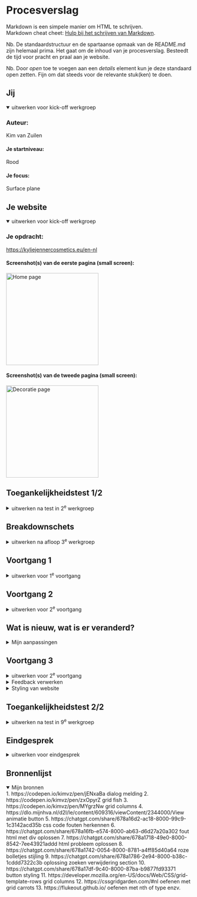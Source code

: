 # Procesverslag
Markdown is een simpele manier om HTML te schrijven.  
Markdown cheat cheet: [Hulp bij het schrijven van Markdown](https://github.com/adam-p/markdown-here/wiki/Markdown-Cheatsheet).

Nb. De standaardstructuur en de spartaanse opmaak van de README.md zijn helemaal prima. Het gaat om de inhoud van je procesverslag. Besteedt de tijd voor pracht en praal aan je website.

Nb. Door *open* toe te voegen aan een *details* element kun je deze standaard open zetten. Fijn om dat steeds voor de relevante stuk(ken) te doen.



## Jij

<details open>
  <summary>uitwerken voor kick-off werkgroep</summary>

  ### Auteur:
  Kim van Zuilen

  #### Je startniveau:
  Rood

  #### Je focus:
  Surface plane
 
</details>





## Je website

<details open>
  <summary>uitwerken voor kick-off werkgroep</summary>

  ### Je opdracht:
  https://kyliejennercosmetics.eu/en-nl

  #### Screenshot(s) van de eerste pagina (small screen): 
  <img src="readme-images/home-page-full.png" width="250px" alt="Home page">


  #### Screenshot(s) van de tweede pagina (small screen):
  <img src="readme-images/rewardpage-kylie.jpg" width="250px" alt="Decoratie page">
 
</details>


## Toegankelijkheidstest 1/2

<details>
  <summary>uitwerken na test in 2<sup>e</sup> werkgroep</summary>

  ### Bevindingen
  Ik heb het onderzoek samen met Belle uitgevoerd.
  De images van mijn van bevindingen : 
  <img src="readme-images/wcg-checklist-1.png" width="350px" alt="wcg checklist">
    <img src="readme-images/wcg-checklist-2.png" width="350px" alt="wcg checklist">
      <img src="readme-images/wcg-checklist-3.png" width="350px" alt="wcg checklist">
        <img src="readme-images/wcg-checklist-4.png" width="350px" alt="wcg checklist">
          <img src="readme-images/wcg-checklist-5.png" width="350px" alt="wcg checklist">

  ### Belangrijkste bevindingen
  Uit mijn onderzoek is gebleken dat de reader niet goed werkt in de pagina,
  want hij gaat het hele menu langs, ook als het menu niet is uitgeklapt. Dit is niet
  erg gebruiksvriendelijk want dan moet de gebruiker super lang wachten voordat de juiste 
  informatie wordt opgenoemd!


 - Images hebben niet overal beschrijvingen of de alts worden niet goed beschreven bij de content
 - Veel fouten in de validator 
 - Alles op mobiel ziet er goed uit, maar als je op de website telefoon niveau doet,
 ziet het er raar uit!
 - Maakt alleen gebruik van h2, geen goede ordening van de headings
 - De video op de pagina kan je niet zelf stoppen
 - geen dark mode omdat alles in het roze is


        
 


</details>


## Breakdownschets

<details>
  <summary>uitwerken na afloop 3<sup>e</sup> werkgroep</summary>

 ### Breakdowns before feedback: 

  #### dynamisch deel (bijv menu): 
  <img src="readme-images/breakdown-menu-kylie.png" width="250px" alt="breakdown 1">

  #### wellicht nog een dynamisch deel (bijv filter): 
<img src="readme-images/breakdown-sectie.png" width="400px" alt="breakdown 2">
<img src="readme-images/breakdown-sectie2.png" width="400px" alt="breakdown 3">


 ### Breakdowns after feedback: 
 #### de hele pagina: 
 <img src="readme-images/reward-full-breakdown.png" width="400px" alt="full breakdown reward after feedback">
 <img src="readme-images/home-breakdown-after-.png" width="400px" alt="full breakdown reward after feedback">

</details>





## Voortgang 1

<details>
  <summary>uitwerken voor 1<sup>e</sup> voortgang</summary>

  ### Stand van zaken
  In de eerste week had ik veel vooruitgang geboekt met mijn website, maar in de tweede week had ik een 
  deadline van een ander vak waarom ik iets minder had uitgewerkt van de Html en css code.

  Wel had ik een goed begin gemaakt aan de breakdown schetsen en de opbouw van de html. 
  Wat ik lastig vond, was dat ik gewend ben om gebruik te maken van Classes. In de klas werd uitgelegd
  dat er geen gebruik hiervan gemaakt mag worden, dus hier moet ik wel echt aan gaan wennen. 

  Ik had in mijn code wel gebruik gemaakt van classes dus dit moet ik veranderen voordat ik verder ga met
  mijn css code! 

  <img src="readme-images/gebruik-van-class.png" width="300px" alt="gebruik van classes">
  

  ### Verslag van meeting
 In de meeting heb ik aangegeven dat ik het lastig vind om zonder classes te werken. 
 De studentbegeleider heeft een paar voorbeelden laten zien zoals;
 - nth of type 
 - has()
 Dus ik ga deze opties zeker uitproberen 

Ook vond hij de opstelling van mijn Html niet helemaal goed dus dit moet ik gaan aanpassen!
</details>





## Voortgang 2 

<details>
  <summary>uitwerken voor 2<sup>e</sup> voortgang</summary>

  ### Stand van zaken
  Wat heb ik tot nu toe gedaan:
  - breakdown schetsen aangepast, meer gebruik gemaakt van lists, geen classes, beter gebruik van sections & articles
  - Html code volledig gemaakt voor beide pagina's
  - Css styling van navigatie (nog niet volledig)
  - Css styling van footer (nog niet perfect)
  - Css general styling 
  - Css geoefent met nth-of-type, last-of-type, custom properties enzv


 ### Verslag van meeting
 Gepsrek gevoerd met Danny
 Mijn vooruitgang was positief, wel waren er een paar (kleine) dingetjes waar ik nog wel tijd aan moet besteden!
 De punten waar ik aandacht aan moet besteden:
 - headings aanpassen
 - grid oefenen maken en dit toevoegen aan website 
 - Grid in navigatie toepassen (als grid lukt) > grid met 8 lijnen
 - 5 punten uitkiezen voor surface plane
 - Dark mode hoeft niet per se zwart te zijn, maar dat ik wel kan aantonen dat ik weet hoe het werkt > goede mogelijkheid is om de donkere en lichte kleuren roze om te draaien!
 - micro interacties toevoegen
 - fish oefening voor grid 
 - codepen voor grid met een product, https://codepen.io/shooft/pen/yLKjzWa

</details>

## Wat is nieuw, wat is er veranderd?

<details>
  <summary>Mijn aanpassingen </summary>

  ### Wat is nieuw?
  Voor surface plane is 1 optie dark mode. Ik heb hiervoor andere kleuren roze uitgekozen.
  <img src="readme-images/darkmode-colors.png" width="400px" alt="colors of darkmode colors">

  De 5 punten van surface plane:
  <ol>
  <li>1.Darkmode, custom properties aanpassen met js </li>
   <li>2. video/geluidje toevoegen "rise and shine"</li>
    <li>3. animatie "feedback" of "loading" </li>
     <li>4. (has)</li>
      <li>5. complete micro interacties, werkende hamburgermenu</li>
  </ol>

  #### 7 januari 2025
  Dagplanning: headings weghalen, fish grid toevoegen, micro interacties uitkiezen 
  Ik ben op deze dag alle opdrachten van grid nagelopen
   <img src="readme-images/code-article-grid.png" width="400px" alt="opdracht grid fish">




</details>


## Voortgang 3 
<details>
  <summary>uitwerken voor 2<sup>e</sup> voortgang</summary>

  ### Stand van zaken
  Wat heb ik tot nu toe gedaan:
  - Feedback verwerkt van vorige voortgangsgesprek : headings veranderd, custom properties aangevuld, surface plane 5 opties uitgekozen, ik heb meer gebruik gemaakt van unordered lists, geoefend met grid. 

  De punten waar ik tegenaan loop:
  Heb bijna de hele styling van pagina 1 af alleen pagina 2 is dan moeilijker te stijlen, hoe los ik dit op? Ik had voor nu voor de main van page 2 een class gebruikt. 


 ### Verslag van meeting
 Gepsrek gevoerd met Danny
 De vooruitgang was vrij positief. 

 De punten waar ik aan nog moet werken:
 - Voor surface plan zijn de 5 punten nu: 1. background kylie, 2. darkmode, 3.geluidje toevoegen, 4. gebruik van has(), 5. dialog transition toevoegen + de hamburgermenu micro interaction
 - Ik moet nog goed gaan kijken naar wat is article, section zodat het makkelijker is bij stylen. 
 - Buttons en general css code los zetten van andere extra stylingen, scheelt werk!
 - Class mag je wel gebruiken als het niet anders kan
 - Gebruik van class bij reward pagina > vip tiers, points 

</details>

<details>
  <summary>Feedback verwerken </summary>

  #### 10 januari 2025
  Dagplanning: 
  - General css styling losmaken van andere styling
  - Home page af stijlen 
  - 2 surface plane options afmaken 

</details>


<details>
  <summary> Styling van website </summary>

  #### 13 januari 2025
  - Styling van allebei de pagina's afgemaakt 

  #### 14 januari 2025
  Ik heb vandaag nog een checklist gemaakt van dingen die nog gedaan moeten 
  worden voor vrijdag 15:00!

  Tijdens het coderen wist ik niet meer zeker in wat voor grootte telefoon ik moest nemen.
  Uit de opdracht kwam ik erachter dat ik voor een te grootte telefoon programmeerde, het moet namelijk voor Iphone SE, 375 x 667. 


<img src="readme-images/aantekeningen.png" width="400px" alt="aantekeningen van dingen die ik nog moet doen">
</details>

## Toegankelijkheidstest 2/2 

<details>
  <summary>uitwerken na test in 9<sup>e</sup> werkgroep</summary>

  <img src="readme-images/Wcaglist-2.2.png" width="400px" alt="Wcag check 2">
    <img src="readme-images/Wcaglist-2.3.png" width="400px" alt="Wcag check 2">
      <img src="readme-images/Wcaglist-2.4.png" width="400px" alt="Wcag check 2">
        <img src="readme-images/Wcaglist-2.5.png" width="400px" alt="Wcag check 2">
          <img src="readme-images/Wcaglist-2.png" width="400px" alt="Wcag check 2">

  ### Bevindingen
  De wcag list is uitgevoerd met Madelief. 1 van de vragen is zet je code in de code validator en ik ben toen erg geschrokken.
  Tijdens het coderen heb ik onbewust een paar domme fouten gemaakt met section, dit heb ik allemaal moeten oplossen!
       <img src="readme-images/probelemen-validator.png" width="400px" alt="validator errors">
  Ik heb de wcag list als houdvast gehad tijdens het coderen zoals;
  - video moet je kunnen pauseren 
  - ik heb audio toegevoegd
  - gebruik van headings 
  - gebruik van lists
  - images hebben alt 
  - gebruik van a voor links 
  - gebruik van buttons voor knoppen 
</details>




## Eindgesprek 

<details>
  <summary>uitwerken voor eindgesprek</summary>

  ### Je uitkomst - karakteristiek screenshots:


  ### Dit ging goed/Heb ik geleerd: 
  Ik ben super blij met het eindresultaat van mijn website! Ik heb veel geleerd over het 
  gebruik van has(), werken met svg's, details, summary's, nth-of-type, last-type, first-type enzv. 
  
  Ik heb nog nooit gewerkt met een dialog, maar toen Danny het voorstelde vond ik dit een leuke
  toevoeging aan de website als surface plane optie!
  <img src="readme-images/dialog.png" width="400px" alt="dialog">

  De articles gericht aan de producten heeft mij het meeste werk gekost. In het begin van de website
  ging ik de articles apart stylen. Dit kost veel tijd en werk, maar na een voortgangsgesprek kreeg ik de 
  feedback om ze als 1 article te stijlen. Dit heb ik uiteindelijk opgepakt en dit heeft mij veel tijd en moeite 
  bespaard. 
   <img src="readme-images/article .png" width="400px" alt="article">
    <img src="readme-images/arrows.png" width="400px" alt="arrows bij products">

  ### Dit was lastig/Is niet gelukt:
  De virtual try out is een video. Ik had alle afbeelden, svg's, icons enzv gedownload van de website toen deze update er was met de holiday collection. Maar de video ben ik vergeten te downloaden. Ik heb nog online gezocht of ik het terug kon vinden, (op andere talen websites), maar omdat de holidays natuurlijk weg zijn, was deze niet vindbaar. 

  Ik ben op social  media gaan kijken en vond een video op instagram van Kylie cosmetics. Deze heb ik in web formaat gezet en de foto van virtual try out gebruikt als poster voor die video. Ik heb laten zien dat ik wel met video kan werken, maar het is dus niet de orignele video die erbij hoorde. 
  <img src="readme-images/advent-video.png" width="400px" alt="advent video ">

  Deze virtual try out image lijkt op het probleem van hierboven. Ik heb het verkeerde formaat gedownload waardoor de sizing van de image niet gepast was voor de telefoon. Het was net de hele tijd niet mooi of te groot, te klein. 
  Ik heb online gezocht naar dezelfde image, maar deze was niet te vinden. Dus heb ik de stijling iets aangepast dan de originele styling van de image. 
  <img src="readme-images/virtual try out.png" width="400px" alt="virtual try out">
</details>





## Bronnenlijst

<details open>
  <summary>Mijn bronnen</summary>
  1. https://codepen.io/kimvz/pen/jENxaBa dialog melding
  2. https://codepen.io/kimvz/pen/zxOpyrZ grid fish
  3. https://codepen.io/kimvz/pen/MYgrzNw grid columns
  4. https://dlo.mijnhva.nl/d2l/le/content/609316/viewContent/2344000/View  animatie button
  5. https://chatgpt.com/share/678a16d2-ac18-8000-99c9-1c3142acd35b css code fouten herkennen
  6. https://chatgpt.com/share/678a16fb-e574-8000-ab63-d6d27a20a302 fout html met div oplossen
  7. https://chatgpt.com/share/678a1718-49e0-8000-8542-7ee43921addd html probleem oplossen
  8. https://chatgpt.com/share/678a1742-0054-8000-8781-a4ff85d40a64 roze bolletjes stijling
  9. https://chatgpt.com/share/678a1786-2e94-8000-b38c-1cddd7322c3b oplossing zoeken verwijdering section
  10. https://chatgpt.com/share/678a17df-9c40-8000-87ba-b9877fd93371 button styling
  11. https://developer.mozilla.org/en-US/docs/Web/CSS/grid-template-rows grid columns
  12. https://cssgridgarden.com/#nl oefenen met grid carrots
  13. https://flukeout.github.io/ oefenen met nth of type enzv. 


</details>

